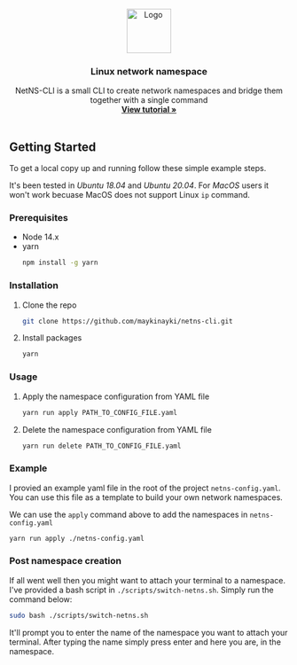 <!-- PROJECT LOGO -->
<br />
<div align="center">
  <img src="https://raw.githubusercontent.com/othneildrew/Best-README-Template/master/images/logo.png" alt="Logo" width="80" height="80">

  <h3 align="center">Linux network namespace</h3>

  <p align="center">
    NetNS-CLI is a small CLI to create network namespaces and bridge them together with a single command
    <br />
    <a href="https://adil.medium.com/container-networking-under-the-hood-network-namespaces-6b2b8fe8dc2a"><strong>View tutorial »</strong></a>
    <br />
    <br />
  </p>
</div>

## Getting Started

To get a local copy up and running follow these simple example steps.

It's been tested in _Ubuntu 18.04_ and _Ubuntu 20.04_. For _MacOS_ users it won't work becuase MacOS does not support Linux `ip` command.

### Prerequisites

- Node 14.x
- yarn
  ```sh
  npm install -g yarn
  ```

### Installation

1. Clone the repo
   ```sh
   git clone https://github.com/maykinayki/netns-cli.git
   ```
2. Install packages
   ```sh
   yarn
   ```

### Usage

1. Apply the namespace configuration from YAML file
   ```sh
   yarn run apply PATH_TO_CONFIG_FILE.yaml
   ```
2. Delete the namespace configuration from YAML file
   ```sh
   yarn run delete PATH_TO_CONFIG_FILE.yaml
   ```

### Example

I provied an example yaml file in the root of the project `netns-config.yaml`.
You can use this file as a template to build your own network namespaces.

We can use the `apply` command above to add the namespaces in `netns-config.yaml`

```sh
yarn run apply ./netns-config.yaml
```

### Post namespace creation

If all went well then you might want to attach your terminal to a namespace. I've provided a bash script in `./scripts/switch-netns.sh`. Simply run the command below:

```sh
sudo bash ./scripts/switch-netns.sh
```

It'll prompt you to enter the name of the namespace you want to attach your terminal. After typing the name simply press enter and here you are, in the namespace.

